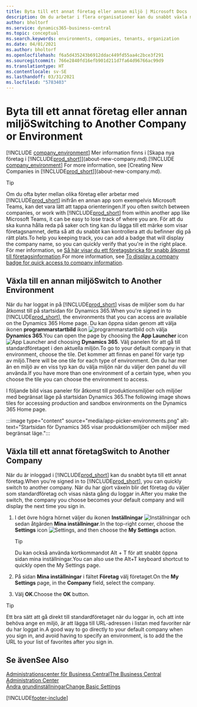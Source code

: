 ```yaml
---
title: Byta till ett annat företag eller annan miljö | Microsoft Docs
description: Om du arbetar i flera organisationer kan du snabbt växla mellan olika miljöer och företag.
author: bholtorf
ms.service: dynamics365-business-central
ms.topic: conceptual
ms.search.keywords: environments, companies, tenants, organization
ms.date: 04/01/2021
ms.author: bholtorf
ms.openlocfilehash: f6a5d435243b6912ddac449fd55aa4c2bce3f291
ms.sourcegitcommit: 766e2840fd16efb901d211d7fa64d96766ac99d9
ms.translationtype: HT
ms.contentlocale: sv-SE
ms.lasthandoff: 03/31/2021
ms.locfileid: "5783403"
---
```

# <a name="switching-to-another-company-or-environment"></a><span data-ttu-id="dec95-103">Byta till ett annat företag eller annan miljö</span><span class="sxs-lookup"><span data-stu-id="dec95-103">Switching to Another Company or Environment</span></span>

<span data-ttu-id="dec95-104">[!INCLUDE [company_environment](includes/company_environment.md)] Mer information finns i [Skapa nya företag i [!INCLUDE[prod_short](includes/prod_short.md)]](about-new-company.md).</span><span class="sxs-lookup"><span data-stu-id="dec95-104">[!INCLUDE [company_environment](includes/company_environment.md)] For more information, see [Creating New Companies in [!INCLUDE[prod_short](includes/prod_short.md)]](about-new-company.md).</span></span>  

> [!TIP]
> <span data-ttu-id="dec95-105">Om du ofta byter mellan olika företag eller arbetar med [!INCLUDE[prod_short](includes/prod_short.md)] inifrån en annan app som exempelvis Microsoft Teams, kan det vara lätt att tappa orienteringen.</span><span class="sxs-lookup"><span data-stu-id="dec95-105">If you often switch between companies, or work with [!INCLUDE[prod_short](includes/prod_short.md)] from within another app like Microsoft Teams, it can be easy to lose track of where you are.</span></span> <span data-ttu-id="dec95-106">För att du ska kunna hålla reda på saker och ting kan du lägga till ett märke som visar företagsnamnet, detta så att du snabbt kan kontrollera att du befinner dig på rätt plats.</span><span class="sxs-lookup"><span data-stu-id="dec95-106">To help you keeping track, you can add a badge that will display the company name, so you can quickly verify that you're in the right place.</span></span> <span data-ttu-id="dec95-107">För mer information, se [Så här visar du ett företagsbricka för snabb åtkomst till företagsinformation](ui-change-basic-settings.md#badge).</span><span class="sxs-lookup"><span data-stu-id="dec95-107">For more information, see [To display a company badge for quick access to company information](ui-change-basic-settings.md#badge).</span></span>

## <a name="switch-to-another-environment"></a><span data-ttu-id="dec95-108">Växla till en annan miljö</span><span class="sxs-lookup"><span data-stu-id="dec95-108">Switch to Another Environment</span></span>

<span data-ttu-id="dec95-109">När du har loggat in på [!INCLUDE[prod_short](includes/prod_short.md)] visas de miljöer som du har åtkomst till på startsidan för Dynamics 365.</span><span class="sxs-lookup"><span data-stu-id="dec95-109">When you're signed in to [!INCLUDE[prod_short](includes/prod_short.md)], the environments that you can access are available on the Dynamics 365 Home page.</span></span> <span data-ttu-id="dec95-110">Du kan öppna sidan genom att välja ikonen **programmarstartbild** ikon ![programmarstartbild](media/app-launcher-icon.png "Programmarstartbild ger till gång till fler funktioner") och välja **Dynamics 365**.</span><span class="sxs-lookup"><span data-stu-id="dec95-110">You can open the page by choosing the **App Launcher** icon ![App Launcher](media/app-launcher-icon.png "The App Launcher provides access to more features") and choosing **Dynamics 365**.</span></span> <span data-ttu-id="dec95-111">Välj panelen för att gå till standardföretaget i den aktuella miljön.</span><span class="sxs-lookup"><span data-stu-id="dec95-111">To go to your default company in that environment, choose the tile.</span></span> <span data-ttu-id="dec95-112">Det kommer att finnas en panel för varje typ av miljö.</span><span class="sxs-lookup"><span data-stu-id="dec95-112">There will be one tile for each type of environment.</span></span> <span data-ttu-id="dec95-113">Om du har mer än en miljö av en viss typ kan du välja miljön när du väljer den panel du vill använda.</span><span class="sxs-lookup"><span data-stu-id="dec95-113">If you have more than one environment of a certain type, when you choose the tile you can choose the environment to access.</span></span>

<span data-ttu-id="dec95-114">I följande bild visas paneler för åtkomst till produktionsmiljöer och miljöer med begränsat läge på startsidan Dynamics 365.</span><span class="sxs-lookup"><span data-stu-id="dec95-114">The following image shows tiles for accessing production and sandbox environments on the Dynamics 365 Home page.</span></span>

:::image type="content" source="media/app-picker-environments.png" alt-text="Startsidan för Dynamics 365 visar produktionsmiljöer och miljöer med begränsat läge.":::

## <a name="switch-to-another-company"></a><span data-ttu-id="dec95-116">Växla till ett annat företag</span><span class="sxs-lookup"><span data-stu-id="dec95-116">Switch to Another Company</span></span>

<span data-ttu-id="dec95-117">När du är inloggad i [!INCLUDE[prod_short](includes/prod_short.md)] kan du snabbt byta till ett annat företag.</span><span class="sxs-lookup"><span data-stu-id="dec95-117">When you're signed in to [!INCLUDE[prod_short](includes/prod_short.md)], you can quickly switch to another company.</span></span> <span data-ttu-id="dec95-118">När du har gjort växeln blir det företag du väljer som standardföretag och visas nästa gång du loggar in.</span><span class="sxs-lookup"><span data-stu-id="dec95-118">After you make the switch, the company you choose becomes your default company and will display the next time you sign in.</span></span>

1. <span data-ttu-id="dec95-119">I det övre högra hörnet väljer du ikonen **Inställningar** ![Inställningar](media/ui-experience/settings_icon_small.png "Inställningsikon för rollcenter") och sedan åtgärden **Mina inställningar**.</span><span class="sxs-lookup"><span data-stu-id="dec95-119">In the top-right corner, choose the **Settings** icon ![Settings](media/ui-experience/settings_icon_small.png "Settings icon for role center"), and then choose the **My Settings** action.</span></span>

    > [!TIP]
    > <span data-ttu-id="dec95-120">Du kan också använda kortkommandot Alt + T för att snabbt öppna sidan mina inställningar.</span><span class="sxs-lookup"><span data-stu-id="dec95-120">You can also use the Alt+T keyboard shortcut to quickly open the My Settings page.</span></span>

2. <span data-ttu-id="dec95-121">På sidan **Mina inställningar** i fältet **Företag** välj företaget.</span><span class="sxs-lookup"><span data-stu-id="dec95-121">On the **My Settings** page, in the **Company** field, select the company.</span></span>  
3. <span data-ttu-id="dec95-122">Välj **OK**.</span><span class="sxs-lookup"><span data-stu-id="dec95-122">Choose the **OK** button.</span></span>

> [!TIP]
> <span data-ttu-id="dec95-123">Ett bra sätt att gå direkt till standardföretaget när du loggar in, och att inte behöva ange en miljö, är att lägga till URL-adressen i listan med favoriter när du har loggat in.</span><span class="sxs-lookup"><span data-stu-id="dec95-123">A good way to go directly to your default company when you sign in, and avoid having to specify an environment, is to add the the URL to your list of favorites after you sign in.</span></span>

## <a name="see-also"></a><span data-ttu-id="dec95-124">Se även</span><span class="sxs-lookup"><span data-stu-id="dec95-124">See Also</span></span>

[<span data-ttu-id="dec95-125">Administrationscenter för Business Central</span><span class="sxs-lookup"><span data-stu-id="dec95-125">The Business Central Administration Center</span></span>](/dynamics365/business-central/dev-itpro/administration/tenant-admin-center)  
[<span data-ttu-id="dec95-126">Ändra grundinställningar</span><span class="sxs-lookup"><span data-stu-id="dec95-126">Change Basic Settings</span></span>](ui-change-basic-settings.md)  


[!INCLUDE[footer-include](includes/footer-banner.md)]